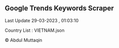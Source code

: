 

## Google Trends Keywords Scraper 
 
Last Update 29-03-2023 , 01:03:10

Country List :
VIETNAM.json



© Abdul Muttaqin 
